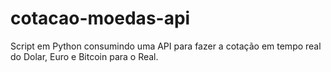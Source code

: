 # cotacao-moedas-api
Script em Python consumindo uma API para fazer a cotação em tempo real do Dolar, Euro e Bitcoin para o Real. 
